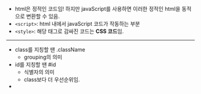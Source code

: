 
- html은 정적인 코드임! 하지만 javaScript를 사용하면 이러한 정적인 html을 동적으로 변환할 수 있음.
- `<script>`: html 내에서 javaScript 코드가 작동하는 부분
- `<style>`: 해당 태그로 감싸진 코드는 **CSS 코드**임.

___

- class를 지칭할 땐 .className 
	- grouping의 의미
- id를 지칭할 땐 #id
	- 식별자의 의미
	- class보다 더 우선순위임.
- 